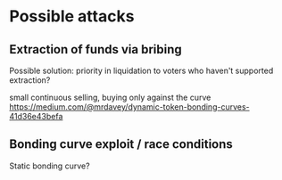 # Possible attacks

## Extraction of funds via bribing

Possible solution: priority in liquidation to voters who haven't supported extraction?

small continuous selling, buying only against the curve https://medium.com/@mrdavey/dynamic-token-bonding-curves-41d36e43befa

## Bonding curve exploit / race conditions

Static bonding curve?



